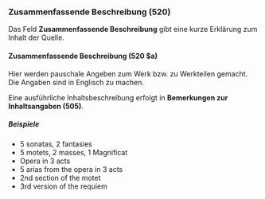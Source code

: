 ### Zusammenfassende Beschreibung (520)

Das Feld **Zusammenfassende Beschreibung** gibt eine kurze Erklärung zum Inhalt der Quelle.

#### Zusammenfassende Beschreibung (520 $a)

Hier werden pauschale Angeben zum Werk bzw. zu Werkteilen gemacht. Die Angaben sind in Englisch zu machen.

Eine ausführliche Inhaltsbeschreibung erfolgt in **Bemerkungen zur Inhaltsangaben (505)**.

##### Beispiele

- 5 sonatas, 2 fantasies
- 5 motets, 2 masses, 1 Magnificat
- Opera in 3 acts
- 5 arias from the opera in 3 acts
- 2nd section of the motet
- 3rd version of the requiem
